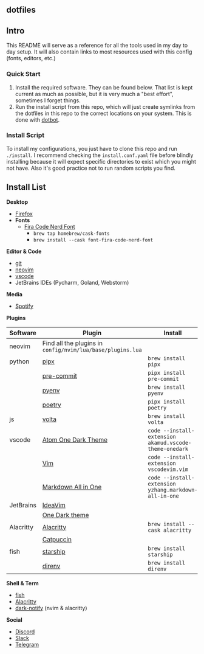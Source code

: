 ## dotfiles

## Intro

This README will serve as a reference for all the tools used in my day to day setup. It
will also contain links to most resources used with this config (fonts, editors, etc.)

### Quick Start

1. Install the required software. They can be found below. That list is kept current as
   much as possible, but it is very much a "best effort", sometimes I forget things.
2. Run the install script from this repo, which will just create symlinks from the dotfiles
   in this repo to the correct locations on your system. This is done with
   [dotbot](https://git.io/dotbot).

### Install Script

To install my configurations, you just have to clone this repo and run `./install`. I
recommend checking the `install.conf.yaml` file before blindly installing because it
will expect specific directories to exist which you might not have. Also it's good
practice not to run random scripts you find.

## Install List

**Desktop**

- [Firefox](https://www.mozilla.org/en-CA/firefox/new/)
- **Fonts**
  - [Fira Code Nerd Font](https://www.nerdfonts.com/)
    - `brew tap homebrew/cask-fonts`
    - `brew install --cask font-fira-code-nerd-font`

**Editor & Code**

- [git](https://github.com/git/git)
- [neovim](https://github.com/neovim/neovim)
- [vscode](https://github.com/microsoft/vscode)
- JetBrains IDEs (Pycharm, Goland, Webstorm)

**Media**

- [Spotify](https://www.spotify.com/us/download)

**Plugins**

| Software  | Plugin                                                                      | Install                                                |
| --------- | --------------------------------------------------------------------------- | ------------------------------------------------------ |
| neovim    | Find all the plugins in `config/nvim/lua/base/plugins.lua`                  |
| python    | [pipx](https://github.com/pypa/pipx)                                        | `brew install pipx`                                    |
|           | [pre-commit](https://pre-commit.com/)                                       | `pipx install pre-commit`                              |
|           | [pyenv](https://github.com/pyenv/pyenv)                                     | `brew install pyenv`                                   |
|           | [poetry](https://python-poetry.org/)                                        | `pipx install poetry`                                  |
| js        | [volta](https://volta.sh/)                                                  | `brew install volta`                                   |
| vscode    | [Atom One Dark Theme](https://github.com/akamud/vscode-theme-onedark)       | `code --install-extension akamud.vscode-theme-onedark` |
|           | [Vim](https://github.com/VSCodeVim/Vim)                                     | `code --install-extension vscodevim.vim`               |
|           | [Markdown All in One](https://github.com/yzhang-gh/vscode-markdown)         | `code --install-extension yzhang.markdown-all-in-one`  |
| JetBrains | [IdeaVim](https://plugins.jetbrains.com/plugin/164-ideavim)                 |                                                        |
|           | [One Dark theme](https://plugins.jetbrains.com/plugin/11938-one-dark-theme) |                                                        |
| Alacritty | [Alacritty](https://alacritty.org/)                                         | `brew install --cask alacritty`                        |
|           | [Catpuccin](https://github.com/catppuccin/alacritty)                        |                                                        |
| fish      | [starship](https://starship.rs)                                             | `brew install starship`                                |
|           | [direnv](https://direnv.net/)                                               | `brew install direnv`                                  |

**Shell & Term**

- [fish](https://fishshell.com/)
- [Alacritty](https://alacritty.org/)
- [dark-notify](https://github.com/cormacrelf/dark-notify) (nvim & alacritty)

**Social**

- [Discord](https://discord.com/)
- [Slack](https://slack.com/)
- [Telegram](https://telegram.org/)
